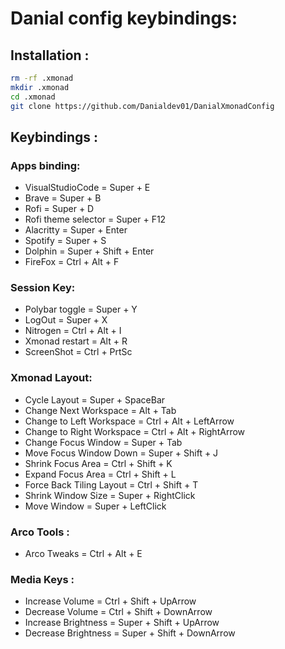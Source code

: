 # Danial config keybindings:

## Installation :

```sh
rm -rf .xmonad
mkdir .xmonad
cd .xmonad
git clone https://github.com/Danialdev01/DanialXmonadConfig

```
## Keybindings :

### Apps binding:

- VisualStudioCode = Super + E
- Brave = Super + B 
- Rofi = Super + D
- Rofi theme selector = Super + F12
- Alacritty = Super + Enter
- Spotify = Super + S
- Dolphin = Super + Shift + Enter
- FireFox = Ctrl + Alt + F

### Session Key:
- Polybar toggle = Super + Y
- LogOut = Super + X
- Nitrogen = Ctrl + Alt + I
- Xmonad restart = Alt + R
- ScreenShot = Ctrl + PrtSc

### Xmonad Layout:
- Cycle Layout = Super + SpaceBar
- Change Next Workspace = Alt + Tab
- Change to Left Workspace = Ctrl + Alt + LeftArrow
- Change to Right Workspace = Ctrl + Alt + RightArrow
- Change Focus Window = Super + Tab
- Move Focus Window Down = Super + Shift + J 
- Shrink Focus Area = Ctrl + Shift + K
- Expand Focus Area = Ctrl + Shift + L
- Force Back Tiling Layout = Ctrl + Shift + T
- Shrink Window Size = Super + RightClick
- Move Window = Super + LeftClick

### Arco Tools :
- Arco Tweaks = Ctrl + Alt + E

### Media Keys :
- Increase Volume = Ctrl + Shift + UpArrow
- Decrease Volume = Ctrl + Shift + DownArrow
- Increase Brightness = Super + Shift + UpArrow
- Decrease Brightness = Super + Shift + DownArrow
